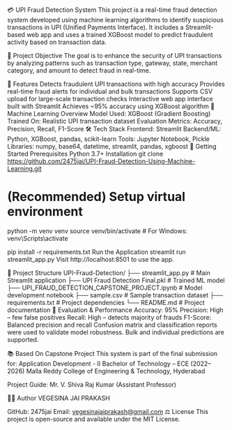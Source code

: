 💳 UPI Fraud Detection System
This project is a real-time fraud detection system developed using machine learning algorithms to identify suspicious transactions in UPI (Unified Payments Interface). It includes a Streamlit-based web app and uses a trained XGBoost model to predict fraudulent activity based on transaction data.

🎯 Project Objective
The goal is to enhance the security of UPI transactions by analyzing patterns such as transaction type, gateway, state, merchant category, and amount to detect fraud in real-time.

📌 Features
Detects fraudulent UPI transactions with high accuracy
Provides real-time fraud alerts for individual and bulk transactions
Supports CSV upload for large-scale transaction checks
Interactive web app interface built with Streamlit
Achieves ~95% accuracy using XGBoost algorithm
🧠 Machine Learning Overview
Model Used: XGBoost (Gradient Boosting)
Trained On: Realistic UPI transaction dataset
Evaluation Metrics: Accuracy, Precision, Recall, F1-Score
🛠️ Tech Stack
Frontend: Streamlit
Backend/ML: Python, XGBoost, pandas, scikit-learn
Tools: Jupyter Notebook, Pickle
Libraries: numpy, base64, datetime, streamlit, pandas, xgboost
🚀 Getting Started
Prerequisites
Python 3.7+
Installation
git clone https://github.com/2475jai/UPI-Fraud-Detection-Using-Machine-Learning.git

# (Recommended) Setup virtual environment
python -m venv venv
source venv/bin/activate  # For Windows: venv\Scripts\activate

pip install -r requirements.txt
Run the Application
streamlit run streamlit_app.py
Visit http://localhost:8501 to use the app.

📁 Project Structure
UPI-Fraud-Detection/
├── streamlit_app.py                        # Main Streamlit application
├── UPI Fraud Detection Final.pkl           # Trained ML model
├── UPI_FRAUD_DETECTION_CAPSTONE_PROJECT.ipynb # Model development notebook
├── sample.csv                              # Sample transaction dataset
├── requirements.txt                        # Project dependencies
└── README.md                               # Project documentation
🧪 Evaluation & Performance
Accuracy: 95%
Precision: High – few false positives
Recall: High – detects majority of frauds
F1-Score: Balanced precision and recall
Confusion matrix and classification reports were used to validate model robustness. Bulk and individual predictions are supported.

📚 Based On Capstone Project
This system is part of the final submission for: Application Development - II Bachelor of Technology – ECE (2022–2026) Malla Reddy College of Engineering & Technology, Hyderabad

Project Guide: Mr. V. Shiva Raj Kumar (Assistant Professor)

👨‍💻 Author
VEGESINA JAI PRAKASH

GitHub: 2475jai
Email: vegesinajaiprakash@gmail.com
⚖️ License
This project is open-source and available under the MIT License.

